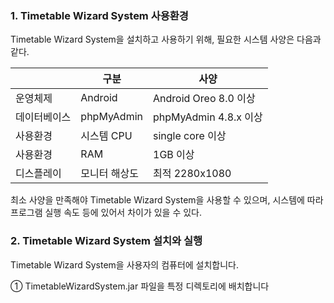 ### 1. Timetable Wizard System 사용환경

 Timetable Wizard System을 설치하고 사용하기 위해, 필요한 시스템 사양은 다음과 같다.


||구분|사양|
|----|----|------|
|운영체제|Android|Android Oreo 8.0 이상|
|데이터베이스|phpMyAdmin|phpMyAdmin 4.8.x 이상|
|사용환경|시스템 CPU|single core 이상|
|사용환경|RAM|1GB 이상|
|디스플레이|모니터 해상도|최적 2280x1080|


최소 사양을 만족해야 Timetable Wizard System을 사용할 수 있으며, 시스템에 따라 프로그램 실행 속도 등에 있어서 차이가 있을 수 있다.


### 2. Timetable Wizard System 설치와 실행

 Timetable Wizard System을 사용자의 컴퓨터에 설치합니다.
 
① TimetableWizardSystem.jar 파일을 특정 디렉토리에 배치합니다
